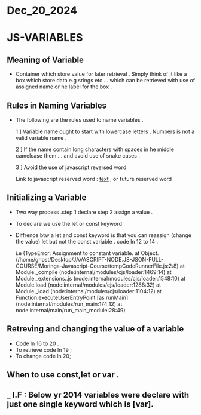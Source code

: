 # Dec_20_2024

# JS-VARIABLES 
## Meaning of Variable 
- Container which store value for later retrieval . Simply think of it like a box which store data e.g srings etc ... which  can be retrieved with use of assigned name or he label for the box .
## Rules in Naming Variables 
- The following are the rules used to name variables .
   
   1 ] Variable name ought to start with lowercase letters . Numbers is not a valid variable name .
   
   2 ] If the name contain long characters with spaces in he middle camelcase them ... and avoid use of snake cases .

   3 ] Avoid the use of javascript reversed word 

     Link to javascript reserved word : [text](https://developer.mozilla.org/en-US/docs/Web/JavaScript/Reference/Lexical_grammar#Reserved_keywords_as_of_ECMAScript_2015) , or future reserved word 
## Initializing a Variable
- Two way process .step 1 declare step 2 assign a value .
- To declare we use the let or const keyword 
-  Diffrence btw a let and const keyword is that you can reassign (change the value) let but not the const variable .
   code ln 12 to 14 .

   i.e (TypeError: Assignment to constant variable.
    at Object.<anonymous> (/home/ghost/Desktop/JAVASCRIPT-NODE.JS-JSON-FULL-COURSE/Moringa-Javascript-Course/tempCodeRunnerFile.js:2:8)
    at Module._compile (node:internal/modules/cjs/loader:1469:14)
    at Module._extensions..js (node:internal/modules/cjs/loader:1548:10)
    at Module.load (node:internal/modules/cjs/loader:1288:32)
    at Module._load (node:internal/modules/cjs/loader:1104:12)
    at Function.executeUserEntryPoint [as runMain] (node:internal/modules/run_main:174:12)
    at node:internal/main/run_main_module:28:49)
## Retreving and changing the value of a variable 
- Code ln 16 to 20 .
- To retrieve code ln 19 ;
- To change code ln 20;
## When to use const,let or var .
_ I.F : Below yr 2014 variables were declare with just one single keyword which is [var].
- 